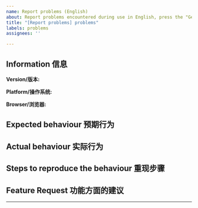 ```yaml
---
name: Report problems (English)
about: Report problems encountered during use in English, press the "Get started" button to start submitting issues
title: "[Report problems] problems"
labels: problems
assignees: ''

---
```


<!--
Please confirm whether you have done the following:
Please make sure you have tried the following methods:
1. Read the README.md and the instructions carefully
2. Search all existing issues, whether open or close
3. Search    google.com
4. Go to the giiier chat room to view historical chat records and ask questions

If it still can't be solved, please issue.

    Please follow the template to create a new issue.
-->
## Information 信息

<!-- Version -->
**Version/版本:** 


<!-- Windows / macOS / Linux / Android / iOS -->
**Platform/操作系统:** 


<!-- Chrome / Safari / FireFox / ... -->
**Browser/浏览器:** 


## Expected behaviour 预期行为


## Actual behaviour 实际行为
<!--
Please give me the screenshots to locate the issue
-->


## Steps to reproduce the behaviour 重现步骤


## Feature Request 功能方面的建议


<!--
If you have any ideas of the repo, please write down here and we can have a discussion
-->

---

<!--
Like the repo? Please consider starring the repo to support it! Your support is my biggest encouragement!
-->
